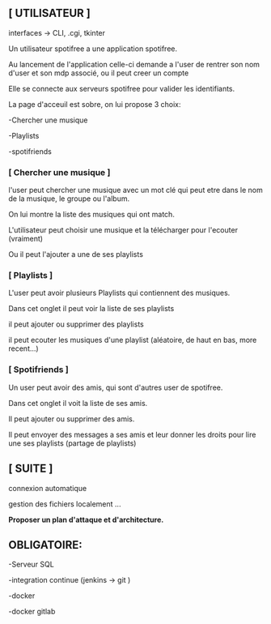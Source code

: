 <h2>[ UTILISATEUR ]</h2>

interfaces -> CLI, .cgi, tkinter

Un utilisateur spotifree a une application spotifree.

Au lancement de l'application celle-ci demande a l'user de rentrer son nom d'user et son mdp associé, ou il peut creer un compte

Elle se connecte aux serveurs spotifree pour valider les identifiants.

La page d'acceuil est sobre, on lui propose 3 choix:

-Chercher une musique

-Playlists

-spotifriends



<h3>[ Chercher une musique ]</h3>

l'user peut chercher une musique avec un mot clé qui peut etre dans le nom de la musique, le groupe ou l'album.

On lui montre la liste des musiques qui ont match.

L'utilisateur peut choisir une musique et la télécharger pour l'ecouter (vraiment)

Ou il peut l'ajouter a une de ses playlists



<h3>[ Playlists ]</h3>

L'user peut avoir plusieurs Playlists qui contiennent des musiques.

Dans cet onglet il peut voir la liste de ses playlists

il peut ajouter ou supprimer des playlists

il peut ecouter les musiques d'une playlist (aléatoire, de haut en bas, more recent...)



<h3>[ Spotifriends ]</h3>

Un user peut avoir des amis, qui sont d'autres user de spotifree.

Dans cet onglet il voit la liste de ses amis.

Il peut ajouter ou supprimer des amis.

Il peut envoyer des messages a ses amis et leur donner les droits pour lire une ses playlists (partage de playlists)




<h2>[ SUITE ]</h2>

connexion automatique

gestion des fichiers localement
...




<b>Proposer un plan d'attaque et d'architecture.</b>



<h2>OBLIGATOIRE:</h2>

-Serveur SQL

-integration continue (jenkins -> git )

-docker

-docker gitlab
